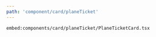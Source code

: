 ```yaml
---
path: 'component/card/planeTicket'
---
```


`embed:components/card/planeTicket/PlaneTicketCard.tsx`
